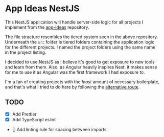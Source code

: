 # App Ideas NestJS

This NestJS application will handle server-side logic for all projects I implement from the [app-ideas](https://github.com/florinpop17/app-ideas) repository.

The file structure resembles the tiered system seen in the above repository. Underneath the `src` folder is tiered folders containing the application logic for the different projects. I named the project folders using the same name in the project listing.

I decided to use NestJS as I believe it's good to get exposure to new tools and learn from them. Also, as Angular heavily inspires Nest, it makes sense for me to use it as Angular was the first framework I had exposure to.

I'm a fan of creating projects with the _least_ amount of necessary boilerplate, and that's what I tried to do here by following the [alternative route](https://docs.nestjs.com/#alternatives).

## TODO

- [x] Add Prettier
- [x] Add TypeScript eslint
- [] Add linting rule for spacing between imports
